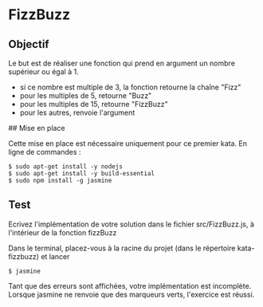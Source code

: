 # FizzBuzz

## Objectif

Le but est de réaliser une fonction qui prend en argument un nombre supérieur ou égal à 1.
- si ce nombre est multiple de 3, la fonction retourne la chaîne "Fizz"
- pour les multiples de 5, retourne "Buzz"
- pour les multiples de 15, retourne "FizzBuzz"
- pour les autres, renvoie l'argument

## Mise en place

Cette mise en place est nécessaire uniquement pour ce premier kata. En ligne de commandes :
```
$ sudo apt-get install -y nodejs
$ sudo apt-get install -y build-essential
$ sudo npm install -g jasmine
```

## Test

Ecrivez l'implémentation de votre solution dans le fichier src/FizzBuzz.js, à l'intérieur de la fonction fizzBuzz

Dans le terminal, placez-vous à la racine du projet (dans le répertoire kata-fizzbuzz) et lancer
```
$ jasmine
```

Tant que des erreurs sont affichées, votre implémentation est incomplète. Lorsque jasmine ne renvoie que des marqueurs verts, l'exercice est réussi.
